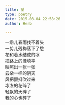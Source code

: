 ```yaml
---  
title: 望  
type: poetry  
date: 2015-03-04 22:58:26  
author: Herb  

---  
```

一绺儿春雨找不着头  
一剪儿残梅落下了愁  
花和着水结成的冰  
把路上的洼填平  
映照出一张一张  
云朵一样的阴天  
风把颤抖吹过来  
冰冻的花碎了  
轻飘的天碎了  
我的心也碎了